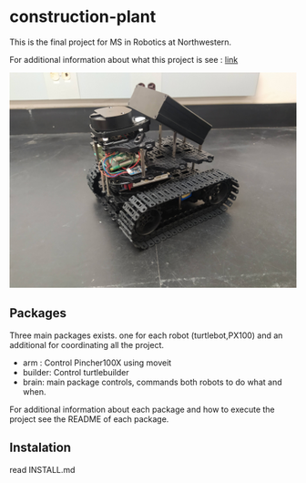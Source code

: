 # construction-plant

This is the final project for MS in Robotics at Northwestern.

For additional information about what this project is see : [link](https://jimas95.github.io/portfolio/project_builder/index)


![](/img/turtle.jpg "TurtleTruck")

## Packages 
Three main packages exists. one for each robot (turtlebot,PX100) and an additional for coordinating all the project.

* arm : Control Pincher100X using moveit
* builder: Control turtlebuilder
* brain: main package controls, commands both robots to do what and when.

For additional information about each package and how to execute the project see the README of each package.

## Instalation
read INSTALL.md
